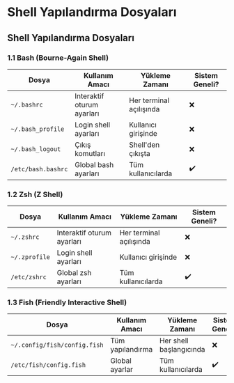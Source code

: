 # Shell Yapılandırma Dosyaları

## Shell Yapılandırma Dosyaları

### 1.1 Bash (Bourne-Again Shell)
| Dosya | Kullanım Amacı | Yükleme Zamanı | Sistem Geneli? |
|-------|---------------|----------------|----------------|
| `~/.bashrc` | Interaktif oturum ayarları | Her terminal açılışında | ❌ |
| `~/.bash_profile` | Login shell ayarları | Kullanıcı girişinde | ❌ |
| `~/.bash_logout` | Çıkış komutları | Shell'den çıkışta | ❌ |
| `/etc/bash.bashrc` | Global bash ayarları | Tüm kullanıcılarda | ✔️ |

### 1.2 Zsh (Z Shell)
| Dosya | Kullanım Amacı | Yükleme Zamanı | Sistem Geneli? |
|-------|---------------|----------------|----------------|
| `~/.zshrc` | Interaktif oturum ayarları | Her terminal açılışında | ❌ |
| `~/.zprofile` | Login shell ayarları | Kullanıcı girişinde | ❌ |
| `/etc/zshrc` | Global zsh ayarları | Tüm kullanıcılarda | ✔️ |

### 1.3 Fish (Friendly Interactive Shell)
| Dosya | Kullanım Amacı | Yükleme Zamanı | Sistem Geneli? |
|-------|---------------|----------------|----------------|
| `~/.config/fish/config.fish` | Tüm yapılandırma | Her shell başlangıcında | ❌ |
| `/etc/fish/config.fish` | Global ayarlar | Tüm kullanıcılarda | ✔️ |
